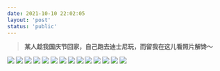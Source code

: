 ```yaml
---
date: 2021-10-10 22:02:05
layout: 'post'
status: 'public'
---
```


<audio src="https://inz.oss-cn-beijing.aliyuncs.com/Audios/128kbit/audio_60a6b1f99c.mp3" autoplay></audio>

>  **某人趁我国庆节回家，自己跑去迪士尼玩，而留我在这儿看照片解馋～**

![](https://inz.oss-cn-beijing.aliyuncs.com/Images/Shang%20hai/IMG_3166.jpg)
![](https://inz.oss-cn-beijing.aliyuncs.com/Images/Shang%20hai/IMG_3167.jpg)
![](https://inz.oss-cn-beijing.aliyuncs.com/Images/Shang%20hai/IMG_3168.jpg)
![](https://inz.oss-cn-beijing.aliyuncs.com/Images/Shang%20hai/IMG_3169.jpg)
![](https://inz.oss-cn-beijing.aliyuncs.com/Images/Shang%20hai/IMG_3170.jpg)
![](https://inz.oss-cn-beijing.aliyuncs.com/Images/Shang%20hai/IMG_3171.jpg)
![](https://inz.oss-cn-beijing.aliyuncs.com/Images/Shang%20hai/IMG_3172.jpg)
![](https://inz.oss-cn-beijing.aliyuncs.com/Images/Shang%20hai/IMG_3173.jpg)
![](https://inz.oss-cn-beijing.aliyuncs.com/Images/Shang%20hai/IMG_3174.jpg)
![](https://inz.oss-cn-beijing.aliyuncs.com/Images/Shang%20hai/IMG_3175.jpg)
![](https://inz.oss-cn-beijing.aliyuncs.com/Images/Shang%20hai/IMG_3176.jpg)
![](https://inz.oss-cn-beijing.aliyuncs.com/Images/Shang%20hai/IMG_3177.jpg)
![](https://inz.oss-cn-beijing.aliyuncs.com/Images/Shang%20hai/IMG_3178.jpg)
![](https://inz.oss-cn-beijing.aliyuncs.com/Images/Shang%20hai/IMG_3179.jpg)
